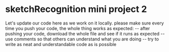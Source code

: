 # sketchRecognition mini project 2
Let's update our code here as we work on it locally.
please make sure every time you push your code, the whole thing works as expected: 
-- after pushing your code, download the whole file and see if it runs as expected
-- use comments so that others can understand what you are doing
-- try to write as neat and understandable code as is possible
